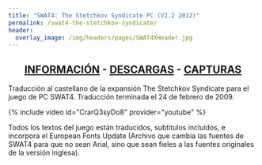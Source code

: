 ```yaml
---
title: "SWAT4: The Stetchkov Syndicate PC (V2.2 2012)"
permalink: /swat4-the-stetchkov-syndicate/
header:
  overlay_image: /img/headers/pages/SWAT4XHeader.jpg
---
```

<h2 style="text-align: center;"><strong><a href="/swat4-the-stetchkov-syndicate/informacion/">INFORMACIÓN</a> - <a href="/swat4-the-stetchkov-syndicate/descargar/">DESCARGAS</a> - <a href="/swat4-the-stetchkov-syndicate/capturas/">CAPTURAS</a></strong></h2>

Traducción al castellano de la expansión The Stetchkov Syndicate para el juego de PC 
SWAT4. Traducción terminada el 24 de febrero de 2009.

{% include video id="CrarQ3syDo8" provider="youtube" %}

Todos los textos del juego están traducidos, subtitulos incluidos, e incorpora el European Fonts 
Update (Archivo que cambia las fuentes de SWAT4 para que no sean Arial, sino que sean fieles a 
las fuentes originales de la versión inglesa).
